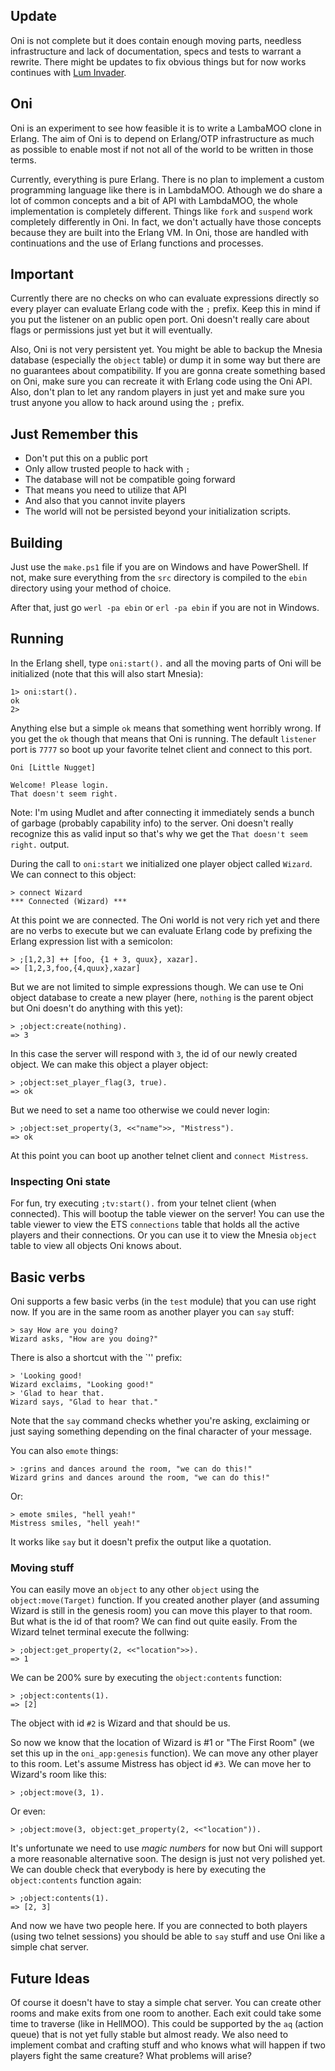 ## Update
Oni is not complete but it does contain enough moving parts, needless infrastructure and lack of documentation, specs and tests to warrant a rewrite. There might be updates to fix obvious things but for now works continues with [Lum Invader](http://github.com/basp/lum-invader).

## Oni
Oni is an experiment to see how feasible it is to write a LambaMOO clone in Erlang. The aim of Oni is to depend on Erlang/OTP infrastructure as much as possible to enable most if not not all of the world to be written in those terms. 

Currently, everything is pure Erlang. There is no plan to implement a custom programming language like there is in LambdaMOO. Athough we do share a lot of common concepts and a bit of API with LambdaMOO, the whole implementation is completely different. Things like `fork` and `suspend` work completely differently in Oni. In fact, we don't actually have those concepts because they are built into the Erlang VM. In Oni, those are handled with continuations and the use of Erlang functions and processes.

## Important
Currently there are no checks on who can evaluate expressions directly so every player can evaluate Erlang code with the `;` prefix. Keep this in mind if you put the listener on an public open port. Oni doesn't really care about flags or permissions just yet but it will eventually.

Also, Oni is not very persistent yet. You might be able to backup the Mnesia database (especially the `object` table) or dump it in some way but there are no guarantees about compatibility. If you are gonna create something based on Oni, make sure you can recreate it with Erlang code using the Oni API. Also, don't plan to let any random players in just yet and make sure you trust anyone you allow to hack around using the `;` prefix.

## Just Remember this

*   Don't put this on a public port
*   Only allow trusted people to hack with `;`
*   The database will not be compatible going forward
*   That means you need to utilize that API
*   And also that you cannot invite players
*   The world will not be persisted beyond your initialization scripts.

## Building
Just use the `make.ps1` file if you are on Windows and have PowerShell. If not, make sure everything from the `src` directory is compiled to the `ebin` directory using your method of choice.

After that, just go `werl -pa ebin` or `erl -pa ebin` if you are not in Windows.

## Running
In the Erlang shell, type `oni:start().` and all the moving parts of Oni will be initialized (note that this will also start Mnesia):

    1> oni:start().
    ok
    2>

Anything else but a simple `ok` means that something went horribly wrong. If you get the `ok` though that means that Oni is running. The default `listener` port is `7777` so boot up your favorite telnet client and connect to this port.

    Oni [Little Nugget]

    Welcome! Please login.
    That doesn't seem right.

Note: I'm using Mudlet and after connecting it immediately sends a bunch of garbage (probably capability info) to the server. Oni doesn't really recognize this as valid input so that's why we get the `That doesn't seem right.` output.

During the call to `oni:start` we initialized one player object called `Wizard`. We can connect to this object:

    > connect Wizard
    *** Connected (Wizard) ***

At this point we are connected. The Oni world is not very rich yet and there are no verbs to execute but we can evaluate Erlang code by prefixing the Erlang expression list with a semicolon:

    > ;[1,2,3] ++ [foo, {1 + 3, quux}, xazar].
    => [1,2,3,foo,{4,quux},xazar]

But we are not limited to simple expressions though. We can use te Oni object database to create a new player (here, `nothing` is the parent object but Oni doesn't do anything with this yet):

    > ;object:create(nothing).
    => 3

In this case the server will respond with `3`, the id of our newly created object. We can make this object a player object:

    > ;object:set_player_flag(3, true).
    => ok

But we need to set a name too otherwise we could never login:

    > ;object:set_property(3, <<"name">>, "Mistress").
    => ok

At this point you can boot up another telnet client and `connect Mistress`.

### Inspecting Oni state
For fun, try executing `;tv:start().` from your telnet client (when connected). This will bootup the table viewer on the server! You can use the table viewer to view the ETS `connections` table that holds all the active players and their connections. Or you can use it to view the Mnesia `object` table to view all objects Oni knows about.

## Basic verbs
Oni supports a few basic verbs (in the `test` module) that you can use right now. If you are in the same room as another player you can `say` stuff:

    > say How are you doing?
    Wizard asks, "How are you doing?"

There is also a shortcut with the `'' prefix:

    > 'Looking good!
    Wizard exclaims, "Looking good!"
    > 'Glad to hear that.
    Wizard says, "Glad to hear that."

Note that the `say` command checks whether you're asking, exclaiming or just saying something depending on the final character of your message.

You can also `emote` things:

    > :grins and dances around the room, "we can do this!"
    Wizard grins and dances around the room, "we can do this!"

Or:
    
    > emote smiles, "hell yeah!"
    Mistress smiles, "hell yeah!"

It works like `say` but it doesn't prefix the output like a quotation.

### Moving stuff
You can easily move an `object` to any other `object` using the `object:move(Target)` function. If you created another player (and assuming Wizard is still in the genesis room) you can move this player to that room. But what is the id of that room? We can find out quite easily. From the Wizard telnet terminal execute the follwing:

    > ;object:get_property(2, <<"location">>).
    => 1

We can be 200% sure by executing the `object:contents` function:

    > ;object:contents(1).
    => [2]

The object with id `#2` is Wizard and that should be us.

So now we know that the location of Wizard is #1 or "The First Room" (we set this up in the `oni_app:genesis` function). We can move any other player to this room. Let's assume Mistress has object id `#3`. We can move her to Wizard's room like this:

    > ;object:move(3, 1).

Or even:
    
    > ;object:move(3, object:get_property(2, <<"location")).

It's unfortunate we need to use _magic numbers_ for now but Oni will support a more reasonable alternative soon. The design is just not very polished yet. We can double check that everybody is here by executing the `object:contents` function again:

    > ;object:contents(1).
    => [2, 3]

And now we have two people here. If you are connected to both players (using two telnet sessions) you should be able to `say` stuff and use Oni like a simple chat server. 

## Future Ideas
Of course it doesn't have to stay a simple chat server. You can create other rooms and make exits from one room to another. Each exit could take some time to traverse (like in HellMOO). This could be supported by the `aq` (action queue) that is not yet fully stable but almost ready. We also need to implement combat and crafting stuff and who knows what will happen if two players fight the same creature? What problems will arise? 